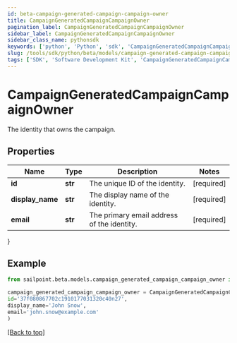 ```yaml
---
id: beta-campaign-generated-campaign-campaign-owner
title: CampaignGeneratedCampaignCampaignOwner
pagination_label: CampaignGeneratedCampaignCampaignOwner
sidebar_label: CampaignGeneratedCampaignCampaignOwner
sidebar_class_name: pythonsdk
keywords: ['python', 'Python', 'sdk', 'CampaignGeneratedCampaignCampaignOwner', 'BetaCampaignGeneratedCampaignCampaignOwner'] 
slug: /tools/sdk/python/beta/models/campaign-generated-campaign-campaign-owner
tags: ['SDK', 'Software Development Kit', 'CampaignGeneratedCampaignCampaignOwner', 'BetaCampaignGeneratedCampaignCampaignOwner']
---
```


# CampaignGeneratedCampaignCampaignOwner

The identity that owns the campaign.

## Properties

Name | Type | Description | Notes
------------ | ------------- | ------------- | -------------
**id** | **str** | The unique ID of the identity. | [required]
**display_name** | **str** | The display name of the identity. | [required]
**email** | **str** | The primary email address of the identity. | [required]
}

## Example

```python
from sailpoint.beta.models.campaign_generated_campaign_campaign_owner import CampaignGeneratedCampaignCampaignOwner

campaign_generated_campaign_campaign_owner = CampaignGeneratedCampaignCampaignOwner(
id='37f080867702c1910177031320c40n27',
display_name='John Snow',
email='john.snow@example.com'
)

```
[[Back to top]](#) 

